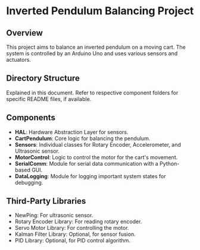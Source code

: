 # Inverted Pendulum Balancing Project

## Overview
This project aims to balance an inverted pendulum on a moving cart. The system is controlled by an Arduino Uno and uses various sensors and actuators.

## Directory Structure
Explained in this document. Refer to respective component folders for specific README files, if available.

## Components
- **HAL**: Hardware Abstraction Layer for sensors.
- **CartPendulum**: Core logic for balancing the pendulum.
- **Sensors**: Individual classes for Rotary Encoder, Accelerometer, and Ultrasonic sensor.
- **MotorControl**: Logic to control the motor for the cart's movement.
- **SerialComm**: Module for serial data communication with a Python-based GUI.
- **DataLogging**: Module for logging important system states for debugging.

## Third-Party Libraries
- NewPing: For ultrasonic sensor.
- Rotary Encoder Library: For reading rotary encoder.
- Servo Motor Library: For controlling the motor.
- Kalman Filter Library: Optional, for sensor fusion.
- PID Library: Optional, for PID control algorithm.